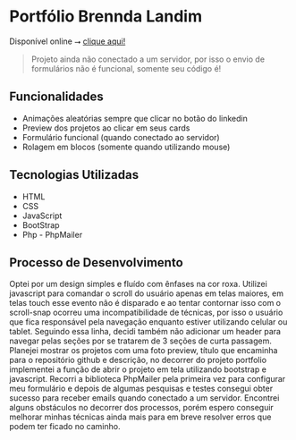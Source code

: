 # Portfólio Brennda Landim

Disponível online ⭢ [clique aqui!](https://portfoliobrenndalandim.vercel.app/)

> Projeto ainda não conectado a um servidor, por isso o envio de formulários não é funcional, somente seu código é!

## Funcionalidades

- Animações aleatórias sempre que clicar no botão do linkedin
- Preview dos projetos ao clicar em seus cards
- Formulário funcional (quando conectado ao servidor)
- Rolagem em blocos (somente quando utilizando mouse)

## Tecnologias Utilizadas

- HTML
- CSS
- JavaScript
- BootStrap
- Php - PhpMailer

## Processo de Desenvolvimento

Optei por um design simples e fluído com ênfases na cor roxa.
Utilizei javascript para comandar o scroll do usuário apenas em telas maiores, em telas touch esse evento não é disparado e ao tentar contornar isso com o scroll-snap ocorreu uma incompatibilidade de técnicas, por isso o usuário que fica responsável pela navegação enquanto estiver utilizando celular ou tablet.
Seguindo essa linha, decidi também não adicionar um header para navegar pelas seções por se tratarem de 3 seções de curta passagem.
Planejei mostrar os projetos com uma foto preview, título que encaminha para o repositório github e descrição, no decorrer do projeto portfolio implementei a função de abrir o projeto em tela utilizando bootstrap e javascript.
Recorri a biblioteca PhpMailer pela primeira vez para configurar meu formulário e depois de algumas pesquisas e testes consegui obter sucesso para receber emails quando conectado a um servidor.
Encontrei alguns obstáculos no decorrer dos processos, porém espero conseguir melhorar minhas técnicas ainda mais para em breve resolver erros que podem ter ficado no caminho.
